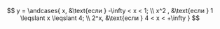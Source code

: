 $$ y = \andcases{ x, &\text{если } -\infty < x < 1; \\ x^2 , &\text{если } 1 \leqslant x \leqslant 4; \\ 2^x, &\text{если } 4 < x < +\infty } $$
